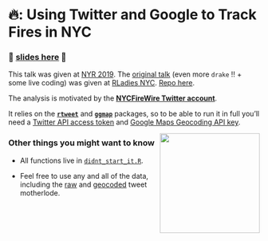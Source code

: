 🔥: Using Twitter and Google to Track Fires in NYC
=================================================

### 🎥 [slides here](https://aedobbyn.github.io/nyr-2019/) 🎥

This talk was given at [NYR 2019](https://www.rstats.nyc/). The
[original talk](https://aedobbyn.github.io/nyc-fires/index.html) (even
more `drake` !! + some live coding) was given at [RLadies
NYC](https://www.rladiesnyc.org/). [Repo
here](https://github.com/aedobbyn/nyc-fires).

The analysis is motivated by the [**NYCFireWire Twitter
account**](https://twitter.com/NYCFireWire).

It relies on the [**`rtweet`**](https://github.com/mkearney/rtweet) and
[**`ggmap`**](https://github.com/dkahle/ggmap) packages, so to be able
to run it in full you’ll need a [Twitter API access
token](https://rtweet.info/articles/auth.html) and [Google Maps
Geocoding API
key](https://developers.google.com/maps/documentation/geocoding/intro#Geocoding).

<!-- <p align="right"> -->
<img src="https://media.giphy.com/media/AyXYkGy0LQWhG/giphy.gif" height="200" align="right">
<!-- </p> -->

### Other things you might want to know

-   All functions live in
    [`didnt_start_it.R`](https://github.com/aedobbyn/nyr-2019/blob/master/R/didnt_start_it.R).

-   Feel free to use any and all of the data, including the
    [raw](https://github.com/aedobbyn/nyr-2019/blob/master/data/raw/lots_o_fires.csv)
    and
    [geocoded](https://github.com/aedobbyn/nyr-2019/tree/master/data/derived/lat_long.csv)
    tweet motherlode.
